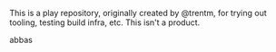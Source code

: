This is a play repository, originally created by @trentm, for trying out
tooling, testing build infra, etc. This isn't a product.

abbas
